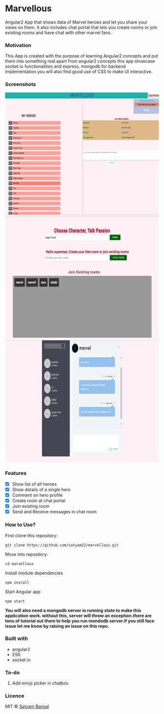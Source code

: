 # Marvellous
Angular2 App that shows data of Marvel heroes and let you share your views on them. It also includes chat portal that lets you create rooms or join existing rooms and have chat with other marvel fans.

### Motivation
This App is created with the purpose of learning Angular2 concepts and put them into something real.apart from angular2 concepts this app showcase socket.io functionalities and express, mongodb for backend implementation.you will also find good use of CSS to make UI interactive.
### Screenshots
<img src="/screenshots/marvellous_home.jpg" alt="Marvellous home page" width="100%" height="400px" /><img src="/screenshots/marvellous_chat_portal.jpg" alt="Marvellous chat portal" width="100%" height="400px" /><img src="/screenshots/marvellous_chat_room.jpg" alt="Marvellous chat room" width="100%" height="400px" />



### Features
- [x] Show list of all heroes
- [x] Show details of a single hero
- [x] Comment on hero profile
- [x] Create room at chat portal
- [x] Join existing room
- [x] Send and Receive messages in chat room
### How to Use?
First clone this repository:
```
git clone https://github.com/satyam22/marvellous.git
```
Move into repository:
```
cd marvellous
```
Install module dependencies
```
npm install
```
Start Angular app
```
npm start
```
**You will also need a mongodb server in running state to make this application work. without this, server will throw an exception.there are tons of tutorial out there to help you run mondodb server.if you still face issue let me know by raising an issue on this repo.**
### Built with
* angular2
* ES6
* socket.io

### To-do
1. Add emoji picker in chatbox 
### Licence
MIT © [Satyam Bansal](https://satyam22.github.io)
